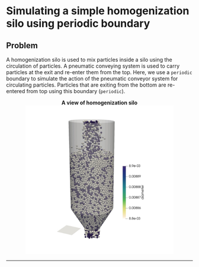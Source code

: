 # Simulating a simple homogenization silo using periodic boundary 

## Problem
A homogenization silo is used to mix particles inside a silo using the circulation of particles. A pneumatic conveying system is used to carry particles at the exit and re-enter them from the top. Here, we use a `periodic` boundary to simulate the action of the pneumatic conveyor system for circulating particles. Particles that are exiting from the bottom are re-entered from top using this boundary (`periodic`).

<div align ="center">
<b>
A view of homogenization silo

</b>
<img src="./homoSilo.jpeg" style="width: 400px;">
</div>

***


